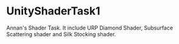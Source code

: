# UnityShaderTask1
Annan's Shader Task.
It include URP Diamond Shader, Subsurface Scattering shader and Silk Stocking shader.
